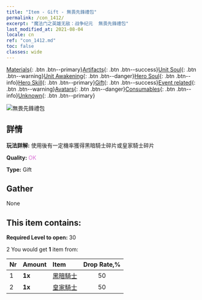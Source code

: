 ```yaml
---
title: "Item - Gift - 無畏先鋒禮包"
permalink: /con_1412/
excerpt: "魔法门之英雄无敌：战争纪元  無畏先鋒禮包"
last_modified_at: 2021-08-04
locale: cn
ref: "con_1412.md"
toc: false
classes: wide
---
```

 [Materials](/ItemsCN/){: .btn .btn--primary}[Artifacts](/ItemsCN/Artifacts/){: .btn .btn--success}[Unit Soul](/ItemsCN/UnitSoul/){: .btn .btn--warning}[Unit Awakening](/ItemsCN/UnitAwakening/){: .btn .btn--danger}[Hero Soul](/ItemsCN/HeroSoul/){: .btn .btn--info}[Hero Skill](/ItemsCN/HeroSkill/){: .btn .btn--primary}[Gift](/ItemsCN/Gift/){: .btn .btn--success}[Event related](/ItemsCN/Events/){: .btn .btn--warning}[Avatars](/ItemsCN/Avatars/){: .btn .btn--danger}[Consumables](/ItemsCN/Consumables/){: .btn .btn--info}[Unknown](/ItemsCN/Unknown/){: .btn .btn--primary}

 ![無畏先鋒禮包](/images/t/i_907026.png)

## 詳情
 **玩法詳解:** 使用後有一定機率獲得黑暗騎士碎片或皇家騎士碎片

 **Quality:** <span style="color: #DA70D6">OK</span>

 **Type:** Gift

## Gather

  None

## This item contains:

 **Required Level to open:** 30

 2 You would get **1** item  from:

  | Nr | Amount |     Item    | Drop Rate,% |
  |:---|:-------|:------------|:---------:|
  | 1 |  **1x** | [黑暗騎士](/cn/Items/unt_213/) | 50 | 
  | 2 |  **1x** | [皇家騎士](/cn/Items/unt_195/) | 50 | 
